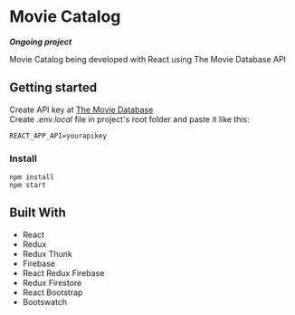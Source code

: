 # Movie Catalog

**_Ongoing project_**

Movie Catalog being developed with React using The Movie Database API

## Getting started

Create API key at [The Movie Database](https://www.themoviedb.org/documentation/api)\
Create _.env.local_ file in project's root folder and paste it like this:

```
REACT_APP_API=yourapikey
```

### Install

```
npm install
npm start
```

## Built With

- React
- Redux
- Redux Thunk
- Firebase
- React Redux Firebase
- Redux Firestore
- React Bootstrap
- Bootswatch
